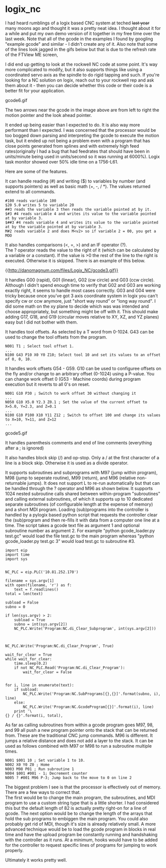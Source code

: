 # logix_nc

I had heard rumblings of a logix based CNC system at teched ~~last year~~ many moons ago and thought it was a pretty neat idea.  I thought about it for a while and put my own demo version of it together in my free time over the last week.  Note that all of the gcode in the examples I found by googling "example gcode" and similar - I didn't create any of it.  Also note that some of the lines look jagged in the gifs below but that is due to the refresh rate of the FTView ME screen, 

I did end up getting to look at the rockwell NC code at some point.  It's way more complicated to modify, but it also supports things like using a coordinated servo axis as the spindle to do rigid tapping and such.  If you're looking for a NC solution on logix, reach out to your rockwell rep and ask them about it - then you can decide whether this code or their code is a better fit for your application.


gcode6.gif

The two arrows near the gcode in the image above are from left to right the motion pointer and the look ahead pointer.

It ended up being easier than I expected to do.  It is also way more performant than I expected.  I was concerned that the processor would be too bogged down parsing and interpreting the gcode to execute the motion task, but it ended up not being a problem even with a program that has close points generated from splines and with extremely high feed rates(originally I had a bug that had feedrates that should have been in units/minute being used in units/second so it was running at 6000%).  Logix task monitor showed over 50% idle time on a 1756-L61.

Here are some of the features.

It can handle reading (#) and writing ($) to variables by number (and supports pointers) as well as basic math (+, -, / *). The values returned extend to all commands.

```
#100 reads variable 100
$20 5.0 writes 5 to variable 20
##3 reads the variable 3 then reads the variable pointed at by it.
$#3 #4 reads variable 4 and writes its value to the variable pointed at by variable 3.
$##3 #4 reads variable 4 and writes its value to the variable pointed at by the variable pointed at by variable 3.
M#2 reads variable 2 and does M<v2> so if variable 2 = 00, you get a MOO
```

It also handles comparisons (<, =, >) and an IF operator (?).  
The ? operator reads the value to the right of it (which can be calculated by a variable or a constant).  If the value is >0 the rest of the line to the right is executed.  Otherwise it is skipped.  There is an example of this below.

{{http://danomagnum.com/files/Logix_NC/gcode3.gif}}

It handles G00 (rapid), G01 (linear), G02 (cw circle) and G03 (ccw circle).  Although I didn't spend enough time to verify that G02 and G03 are working exactly right, it seems to handle most cases correctly.  G03 and G04 were tricky because once you've got 3 axis coordinate system in logix you can't specify cw or ccw anymore, just "short way round" or "long way round".  I did some math on the xy plane to decide which was was intended and choose appropriately, but something might be off with it.  This should make adding G17, G18, and G19 (circular moves relative to XY, XZ, and YZ planes) easy but I did not bother with them.

It handles tool offsets. As selected by a T word from 0-1024.  G43 can be used to change the tool offsets from the program.

```
N001 T1 ; Select tool offset 1.
...
N100 G43 P10 X0 Y0 Z10; Select tool 10 and set its values to an offset of 0, 0, 10.
```

It handles work offsets G54 - G59.  G10 can be used to configuree offsets on the fly and/or change to an arbitrary offset (0-1024) using a P-value.  You can change work offset 0 (G53 - Machine coords) during program execution but it reverts to all 0's on reset.

```
N001 G10 P30 ; Switch to work offset 30 without changing it
...
N050 G10 X5.0 Y2.3 Z0.1 ; Set the value of the current offset to X=5.0, Y=2.3, and Z=0.1
... 
N100 G10 P100 X10 Y11 Z12 ; Switch to offset 100 and change its values to X=10, Y=11, and Z=12
...
```

gcode5.gif

It handles parenthesis comments and end of line comments (everything after a ; is ignored)

It also handles block skip (/) and op-stop.  Only a / at the first character of a line is a block skip.  Otherwise it is used as a divide operator.

It supports subroutines and subprograms with M97 (jump within program), M98 (jump to seperate routine), M99 (return), and M96 (relative non-returnable jumps).  It does not support L to re-run automatically but that can be handled through the ? operator and M96 as shown below.
It supports 1024 nested subroutine calls shared between within-program "subroutines" and calling external subroutines, of which it supports up to 10 dedicated separate subroutines (of configurable length at the expense of memory) and a short MDI program.
Loading (sub)programs into the controller is handled by a pylogix based python script that requests the controller clear the (sub)program and then re-fills it with data from a computer one line at a time.  The script takes a gcode text file as argument 1 and optional subroutine number as argument 2.  For example "python gcode_loader.py test.gc" would load the file test.gc to the main program whereas "python gcode_loader.py test.gc 3" would load test.gc to subroutine #3.

```
import eip
import time
import sys


NC_PLC = eip.PLC('10.81.252.170')

filename = sys.argv[1]
with open(filename, 'r') as f:
	text = f.readlines()
total = len(text)

subload = False
subno = 0

if len(sys.argv) > 2:
	subload = True
	subno = int(sys.argv[2])
	NC_PLC.Write('Program:NC.di_Clear_Subprogram', int(sys.argv[2]))
	


NC_PLC.Write('Program:NC.di_Clear_Program', True)

wait_for_clear = True
while wait_for_clear:
	time.sleep(0.2)
	if not NC_PLC.Read('Program:NC.di_Clear_Program'):
		wait_for_clear = False
		

for i, line in enumerate(text):
	if subload:
		NC_PLC.Write('Program:NC.SubPrograms[{},{}]'.format(subno, i), line)
	else:
		NC_PLC.Write('Program:NC.GcodeProgram[{}]'.format(i), line)
	print '\
{} / {}'.format(i, total),

```

As far as calling subroutines from within a gcode program goes M97, 98, and 99 all push a new program pointer onto the stack that can be returned from.  These are the traditional CNC jump commands.  M96 is different.  It jumps a relative distance and does not add a layer to the stack.  It can be used as follows combined with M97 or M98 to run a subroutine multiple times.

```
N001 $001 10 ; Set variable 1 to 10.
N002 X0 Y0 Z0 ; Home
N003 M98 P01 ; Run subroutine 1
N004 $001 #001 - 1; Decrement counter
N005 ? #001 M96 P-3; Jump back to the move to 0 on line 2
```



The biggest problem I see is that the processor is effectively out of memory.  There are a few ways to correct that.  
The first would be to change the main program, the subroutines, and MDI program to use a custom string type that is a little shorter.  I had considered this but the default length of 82 is actually pretty right-on for a line of gcode.
The next option would be to change the length of the arrays that hold the sub programs to embiggen the main program.
You could also probably get rid of MDI, though it's size is already relatively small.
A more advanced technique would be to load the gcode program in blocks in real time and have the upload program be constantly running and handshaking with the controller as it runs.  At a minimum, hooks would have to be added for the controller to request specific lines of programs for jumping to work properly.

Ultimately it works pretty well.
